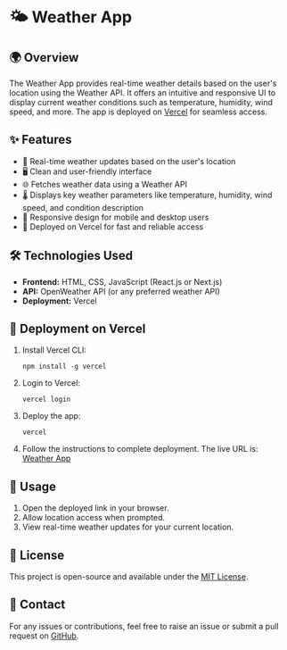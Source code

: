 <h1>🌤️ Weather App</h1>

<h2>🌍 Overview</h2>
<p>The Weather App provides real-time weather details based on the user's location using the Weather API. It offers an intuitive and responsive UI to display current weather conditions such as temperature, humidity, wind speed, and more. The app is deployed on <a href="https://weather-app-zeta-umber-58.vercel.app/">Vercel</a> for seamless access.</p>

<h2>✨ Features</h2>
<ul>
<li>📍 Real-time weather updates based on the user's location</li>
<li>🖥️ Clean and user-friendly interface</li>
<li>🌐 Fetches weather data using a Weather API</li>
<li>🌡️ Displays key weather parameters like temperature, humidity, wind speed, and condition description</li>
<li>📱 Responsive design for mobile and desktop users</li>
<li>🚀 Deployed on Vercel for fast and reliable access</li>
</ul>

<h2>🛠️ Technologies Used</h2>
<ul>
<li><strong>Frontend:</strong> HTML, CSS, JavaScript (React.js or Next.js)</li>
<li><strong>API:</strong> OpenWeather API (or any preferred weather API)</li>
<li><strong>Deployment:</strong> Vercel</li>
</ul>


<h2>🚀 Deployment on Vercel</h2>
<ol>
<li>Install Vercel CLI:
<pre><code>npm install -g vercel</code></pre>
</li>
<li>Login to Vercel:
<pre><code>vercel login</code></pre>
</li>
<li>Deploy the app:
<pre><code>vercel</code></pre>
</li>
<li>Follow the instructions to complete deployment. The live URL is: <a href="https://weather-app-zeta-umber-58.vercel.app/">Weather App</a></li>
</ol>

<h2>📌 Usage</h2>
<ol>
<li>Open the deployed link in your browser.</li>
<li>Allow location access when prompted.</li>
<li>View real-time weather updates for your current location.</li>
</ol>

<h2>📜 License</h2>
<p>This project is open-source and available under the <a href="LICENSE">MIT License</a>.</p>

<h2>💬 Contact</h2>
<p>For any issues or contributions, feel free to raise an issue or submit a pull request on <a href="https://github.com/your-username/weather-app">GitHub</a>.</p>
